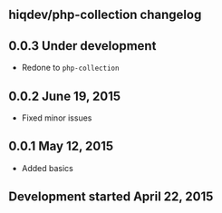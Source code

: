 hiqdev/php-collection changelog
-------------------------------

## 0.0.3 Under development

- Redone to `php-collection`

## 0.0.2 June 19, 2015

- Fixed minor issues

## 0.0.1 May 12, 2015

- Added basics

## Development started April 22, 2015

